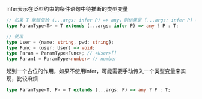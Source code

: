 infer表示在泛型约束的条件语句中待推断的类型变量

```ts
// 如果 T 能赋值给 (...args: infer P) => any，则结果是 (...args: infer P) => any 类型中的参数 P，否则返回为 T
type ParamType<T> = T extends (...args: infer P) => any ? P : T;

// 使用
type User = {name: string, pwd: string};
type Func = (user: User) => void;
type Param = ParamType<Func>; // <User>[]
type Param1 = ParamType<number> // number
```

起到一个占位的作用，如果不使用infer，可能需要手动传入一个类型变量来实现，比较麻烦

```ts
type ParamType<T, P> = T extends (...args: P) => any ? P : T;
```
